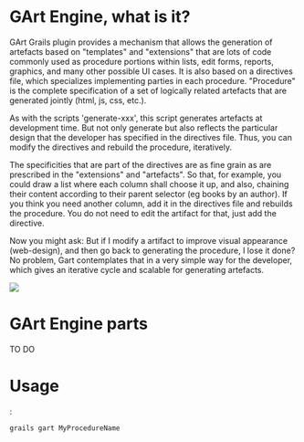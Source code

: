 # GArt Engine, what is it?

GArt Grails plugin provides a mechanism that allows the generation of artefacts based on "templates" and "extensions" that are lots 
of code commonly used as procedure portions within lists, edit forms, reports, graphics, and many other possible UI cases. 
It is also based on a directives file, which specializes implementing parties in each procedure. "Procedure" is the complete specification of a set 
of logically related artefacts that are generated jointly (html, js, css, etc.).

As with the scripts 'generate-xxx', this script generates artefacts at development time. But not only generate but also reflects the particular 
design that the developer has specified in the directives file. Thus, you can modify the directives and rebuild the procedure, iteratively.

The specificities that are part of the directives are as fine grain as are prescribed in the "extensions" and "artefacts".
So that, for example, you could draw a list where each column shall choose it up, and also, chaining their content according to 
their parent selector (eg books by an author). If you think you need another column, add it in the directives file and rebuilds the procedure.
You do not need to edit the artifact for that, just add the directive.

Now you might ask: But if I modify a artifact to improve visual appearance (web-design), and then go back to generating the procedure, I lose it done?
No problem, Gart contemplates that in a very simple way for the developer, which gives an iterative cycle and scalable for generating artefacts.

![](https://raw.github.com/jcolombo1/gart-scripting/master/GArt-scheme.jpg)

# GArt Engine parts

TO DO

# Usage

:

```groovy
grails gart MyProcedureName
```

